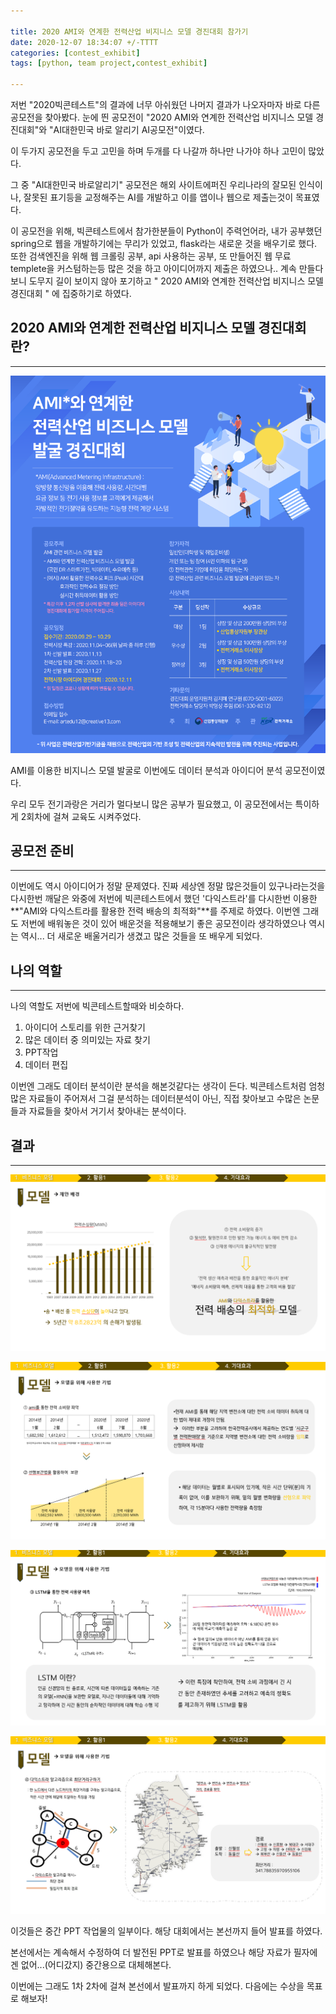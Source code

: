 ```yaml
---

title: 2020 AMI와 연계한 전력산업 비지니스 모델 경진대회 참가기
date: 2020-12-07 18:34:07 +/-TTTT
categories: [contest_exhibit]
tags: [python, team project,contest_exhibit] 

---
```



저번 "2020빅콘테스트"의 결과에 너무 아쉬웠던 나머지 결과가 나오자마자 바로 다른 공모전을 찾아봤다.  눈에 띈 공모전이 "2020 AMI와 연계한 전력산업 비지니스 모델 경진대회"와 "AI대한민국 바로 알리기 AI공모전"이였다. 

이 두가지 공모전을 두고 고민을 하며 두개를 다 나갈까 하나만 나가야 하나 고민이 많았다. 

그 중 "AI대한민국 바로알리기" 공모전은 해외 사이트에퍼진 우리나라의 잘모된 인식이나, 잘못된 표기등을 교정해주는 AI를 개발하고 이를 앱이나 웹으로 제출는것이 목표였다.

이 공모전을 위해, 빅콘테스트에서 참가한분들이 Python이 주력언어라, 내가 공부했던 spring으로 웹을 개발하기에는 무리가 있었고, flask라는 새로운 것을 배우기로 했다. 또한 검색엔진을 위해 웹 크롤링 공부, api 사용하는 공부, 또 만들어진 웹 무료 templete을 커스텀하는등 많은 것을 하고 아이디어까지 제출은 하였으나.. 계속 만들다 보니 도무지 길이 보이지 않아 포기하고 " 2020 AMI와 연계한 전력산업 비지니스 모델 경진대회 " 에 집중하기로 하였다.









##  2020 AMI와 연계한 전력산업 비지니스 모델 경진대회란?
---

![ami](/assets/poastimg/ami.png)





AMI를 이용한 비지니스 모델 발굴로 이번에도 데이터 분석과 아이디어 분석 공모전이였다.

우리 모두 전기과랑은 거리가 멀다보니 많은 공부가 필요했고, 이 공모전에서는 특이하게 2회차에 걸쳐 교육도 시켜주었다.








## 공모전 준비
---

이번에도 역시 아이디어가 정말 문제였다. 진짜 세상엔 정말 많은것들이 있구나라는것을 다시한번 깨달은 와중에 저번에 빅콘테스트에서 했던 '다익스트라'를 다시한번 이용한 **"AMI와 다익스트라를 활용한 전력 배송의 최적화"**를 주제로 하였다. 이번엔 그래도 저번에 배워놓은 것이 있어 배운것을 적용해보기 좋은 공모전이라 생각하였으나 역시는 역시... 더 새로운 배울거리가 생겼고 많은 것들을 또 배우게 되었다.








## 나의 역할
---

나의 역할도 저번에 빅콘테스트할때와 비슷하다.

1. 아이디어 스토리를 위한 근거찾기
2. 많은 데이터 중 의미있는 자료 찾기
3. PPT작업
4. 데이터 편집



이번엔 그래도 데이터 분석이란 분석을 해본것같다는 생각이 든다. 빅콘테스트처럼 엄청 많은 자료들이 주어져서 그걸 분석하는 데이터분석이 아닌, 직접 찾아보고 수많은 논문들과 자료들을 찾아서 거기서 찾아내는 분석이다. 








##  결과
---

![ami_1](/assets/poastimg/ami_1.png)



![ami_2](/assets/poastimg/ami_2.png)

![ami_3](/assets/poastimg/ami_3.png)

![ami_4](/assets/poastimg/ami_4.png)



이것들은 중간 PPT 작업물의 일부이다. 해당 대회에서는 본선까지 들어 발표를 하였다.

본선에서는 계속해서 수정하여 더 발전된 PPT로 발표를 하였으나 해당 자료가 필자에겐 없어...(어디갔지) 중간용으로 대체해본다.

이번에는 그래도 1차 2차에 걸쳐 본선에서 발표까지 하게 되었다. 다음에는 수상을 목표로 해보자!

















